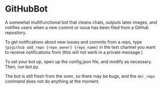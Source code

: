 # GitHubBot
A somewhat multifunctional bot that cleans chats, outputs latex images, and notifies users when a new commit or issue has been filed from a GitHub repository.

To get notifications about new issues and commits from a repo, type `{p}github add_repo {repo_owner} {repo_name}` in the text channel you want to receive notifications from (this will not work in a private message.)

To set your bot up, open up the config.json file, and modify as necessary. Then, run bot.py.

The bot is still fresh from the oven, so there may be bugs, and the `del_repo` command does not do anything at the moment.